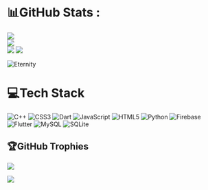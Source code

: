 # 📊GitHub Stats :
![](https://github-readme-stats.vercel.app/api?username=eternity2745&theme=radical&hide_border=false&include_all_commits=true&count_private=false)<br/>
![](https://github-readme-streak-stats.herokuapp.com/?user=eternity2745&theme=radical&hide_border=false)<br/>
![](https://github-readme-stats.vercel.app/api/top-langs/?username=eternity2745&theme=radical&hide_border=false&include_all_commits=true&count_private=true&layout=compact)
![](https://github-profile-summary-cards.vercel.app/api/cards/profile-details?username=eternity2745&theme=tokyonight)

<p align="left"> <img src="https://komarev.com/ghpvc/?username=eternity2745&label=Profile%20views&color=0e75b6&style=flat" alt="Eternity" /> </p>

# 💻Tech Stack
![C++](https://img.shields.io/badge/c++-%2300599C.svg?style=for-the-badge&logo=c%2B%2B&logoColor=white) ![CSS3](https://img.shields.io/badge/css3-%231572B6.svg?style=for-the-badge&logo=css3&logoColor=white) ![Dart](https://img.shields.io/badge/dart-%230175C2.svg?style=for-the-badge&logo=dart&logoColor=white) ![JavaScript](https://img.shields.io/badge/javascript-%23323330.svg?style=for-the-badge&logo=javascript&logoColor=%23F7DF1E) ![HTML5](https://img.shields.io/badge/html5-%23E34F26.svg?style=for-the-badge&logo=html5&logoColor=white) ![Python](https://img.shields.io/badge/python-3670A0?style=for-the-badge&logo=python&logoColor=ffdd54) ![Firebase](https://img.shields.io/badge/firebase-%23039BE5.svg?style=for-the-badge&logo=firebase) ![Flutter](https://img.shields.io/badge/Flutter-%2302569B.svg?style=for-the-badge&logo=Flutter&logoColor=white) ![MySQL](https://img.shields.io/badge/mysql-%2300f.svg?style=for-the-badge&logo=mysql&logoColor=white) ![SQLite](https://img.shields.io/badge/sqlite-%2307405e.svg?style=for-the-badge&logo=sqlite&logoColor=white)

## 🏆GitHub Trophies
![](https://github-trophies.vercel.app/?username=eternity2745&theme=darkhub&no-frame=true&no-bg=false&margin-w=4)

[![](https://visitcount.itsvg.in/api?id=eternity2745&icon=0&color=0)](https://visitcount.itsvg.in)
